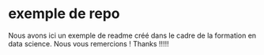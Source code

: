 # exemple de repo

Nous avons ici un exemple de readme créé dans le cadre de la formation en data science.
Nous vous remercions !
Thanks !!!!! 



